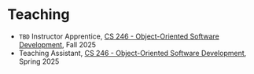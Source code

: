 # Teaching

- `TBD` Instructor Apprentice, [CS 246 - Object-Oriented Software Development](), Fall 2025
- Teaching Assistant, [CS 246 - Object-Oriented Software Development](https://student.cs.uwaterloo.ca/~cs246/S25/index.shtml), Spring 2025